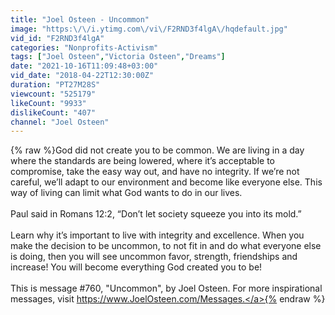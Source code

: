 ```yaml
---
title: "Joel Osteen - Uncommon"
image: "https:\/\/i.ytimg.com\/vi\/F2RND3f4lgA\/hqdefault.jpg"
vid_id: "F2RND3f4lgA"
categories: "Nonprofits-Activism"
tags: ["Joel Osteen","Victoria Osteen","Dreams"]
date: "2021-10-16T11:09:48+03:00"
vid_date: "2018-04-22T12:30:00Z"
duration: "PT27M28S"
viewcount: "525179"
likeCount: "9933"
dislikeCount: "407"
channel: "Joel Osteen"
---
```

{% raw %}God did not create you to be common. We are living in a day where the standards are being lowered, where it’s acceptable to compromise, take the easy way out, and have no integrity. If we’re not careful, we’ll adapt to our environment and become like everyone else. This way of living can limit what God wants to do in our lives.<br /><br />Paul said in Romans 12:2, “Don’t let society squeeze you into its mold.” <br /><br />Learn why it’s important to live with integrity and excellence. When you make the decision to be uncommon, to not fit in and do what everyone else is doing, then you will see uncommon favor, strength, friendships and increase! You will become everything God created you to be!<br /><br />This is message #760, &quot;Uncommon&quot;, by Joel Osteen.  For more inspirational messages, visit <a rel="nofollow" target="blank" href="https://www.JoelOsteen.com/Messages.">https://www.JoelOsteen.com/Messages.</a>{% endraw %}
